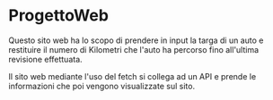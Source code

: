 # ProgettoWeb

Questo sito web ha lo scopo di prendere in input la targa di un auto e restituire il numero di Kilometri che l'auto ha percorso fino all'ultima revisione effettuata.

Il sito web mediante l'uso del fetch si collega ad un API e prende le informazioni che poi vengono visualizzate sul sito.
